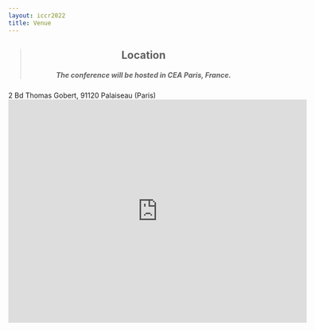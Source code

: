 ```yaml
---
layout: iccr2022
title: Venue
---
```


<div class="card card-inverse card-warning mb-3 text-center">
  <div class="card-block">
    <blockquote class="card-blockquote">
    <h2 class="card-title" align="center">Location</h2>
      <h5 class="card-title" align="center">The conference will be hosted in CEA Paris, France.</h5>
    </blockquote>
  </div>
</div>

<div class="row">
    <div class="col-md-6">
2 Bd Thomas Gobert, 91120 Palaiseau (Paris)

<iframe src="https://www.google.com/maps/embed?pb=!1m14!1m8!1m3!1d10530.49996407033!2d2.1934657!3d48.7126483!3m2!1i1024!2i768!4f13.1!3m3!1m2!1s0x47e678bc3ffb2695%3A0xd746e2cc58561e65!2sCentre%20D&#39;int%C3%A9gration%20Nano-Innov%20Cea-List%20University%20Paris-Saclay!5e0!3m2!1sen!2sfr!4v1675956347222!5m2!1sen!2sfr" width="600" height="450" style="border:0;" allowfullscreen="" loading="lazy" referrerpolicy="no-referrer-when-downgrade"></iframe>

</div>

